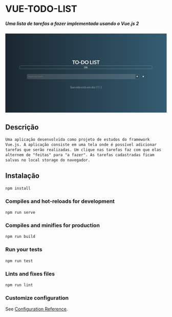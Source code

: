 # VUE-TODO-LIST
##### Uma lista de tarefas a fazer implementada usando o Vue.js 2

![alt text](https://raw.githubusercontent.com/dev-emmanuelricardo/vue-todo-list/master/to-do-thumb)

## Descrição
```
Uma aplicação desenvolvida como projeto de estudos do framework Vue.js. A aplicação consiste em uma tela onde é possível adicionar tarefas que serão realizadas. Um clique nas tarefas faz com que elas alternem de "feitas" para "a fazer". As tarefas cadastradas ficam salvas no local storage do navegador.
```

## Instalação
```
npm install
```

### Compiles and hot-reloads for development
```
npm run serve
```

### Compiles and minifies for production
```
npm run build
```

### Run your tests
```
npm run test
```

### Lints and fixes files
```
npm run lint
```

### Customize configuration
See [Configuration Reference](https://cli.vuejs.org/config/).
